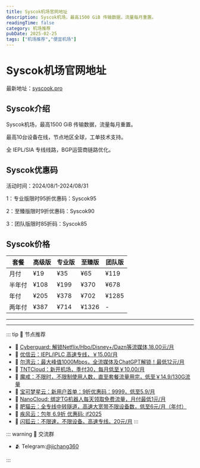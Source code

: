 ```yaml
---
title: Syscok机场官网地址
description: Syscok机场，最高1500 GiB 传输数据，流量每月重置。
readingTime: false
category: 机场推荐
pubDate: 2025-02-25
tags: ["机场推荐","便宜机场"]
---
```


# Syscok机场官网地址

最新地址：[syscook.pro](https://a.suola.link/youxinyun)

## Syscok介绍

Syscok机场，最高1500 GiB 传输数据，流量每月重置。

最高10台设备在线，节点地区全球，工单技术支持。

全 IEPL/SIA 专线线路，BGP运营商链路优化。

## Syscok优惠码

活动时间：2024/08/1-2024/08/31

1：专业版限时95折优惠码：Syscok95

2：至臻版限时9折优惠码：Syscok90

3：团队版限时85折码：Syscok85

## Syscok价格

|套餐|高级版|专业版|至臻版|团队版|
|----|----|----|----|----|
|月付|¥19|¥35|¥65|¥119|
|半年付|¥108|¥199|¥370|¥678|
|年付|¥205|¥378|¥702|¥1285|
|两年付|¥387|¥714|¥1326|-|

---------
---------

::: tip 🎉 节点推荐
- 🚀 [Cyberguard: 解锁Netflix/Hbo/Disney+/Dazn等流媒体,18.00元/月](https://www.cyberguard.best/#/register?code=XsreC0T5)<br>
- 🚀 [优信云：IEPL/IPLC 高速专线，￥15.00/月](https://www.优信云.com/#/register?code=JRtE5uIV)<br>
- 🚀 [尔湾云：最大峰值1000Mbps，全流媒体及ChatGPT解锁！最低12元/月](https://erwan6.net/auth/register?code=BoObCd)<br>
- 🚀 [TNTCloud：新开机场，季付30，每月低至￥10.00/月](https://haibing822.tntvipaff.cc/#/register?code=GtjJVgml)<br>
- 🚀 [魔戒：不限时，不限制使用人数，直至套餐流量用完，低至￥14.9/130G流量](https://mojie.app/#/register?code=sSdtPtLo)<br>
- 🚀 [宝可梦星云：新用户首单：9折优惠码：9999，低至5.9/月 ](https://love.521pokemon.com/register?code=56ERkkxp)<br>
- 🚀 [NanoCloud: 绑定TG机器人每天领取免费流量，月付最低1元/月](https://edu.uodoo.bid/auth/register?code=JMiOQDHf)<br>
- 🚀 [肥猫云：全专线中转隧道，高速大宽带不限设备数，低至6元/月（年付）](https://fchb1188.fcvipaff.cc/register?aff=X1vZd2wf)<br>
- 🚀 [疾风云：包年 6.9折 优惠码: jf2025](https://homes.tr25.cn?code=ReCm)<br>
- 🚀 [闪狐云：不限速，不限设备。高速专线。20元/月](https://inv02.ffaff.cc/register?aff=WQApz2pv)
:::

::: warning  💬 交流群

- 🫂 Telegram:[@jichang360](https://t.me/jichang360)

:::
